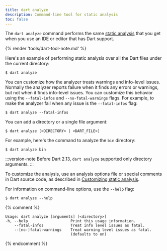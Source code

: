 ```yaml
---
title: dart analyze
description: Command-line tool for static analysis
toc: false
---
```


The `dart analyze` command
performs the same [static analysis][]
that you get when you use an IDE or editor that has Dart support.

{% render 'tools/dart-tool-note.md' %}

Here's an example of performing static analysis over all the Dart files
under the current directory:

```console
$ dart analyze
```

You can customize how the analyzer treats warnings and info-level issues.
Normally the analyzer reports failure when it finds any errors or warnings,
but not when it finds info-level issues.
You can customize this behavior using the
`--fatal-infos` and `--no-fatal-warnings` flags.
For example, to make the analyzer fail when any issue is 
the `--fatal-infos` flag:

```console
$ dart analyze --fatal-infos
```

You can add a directory or a single file argument:

```console
$ dart analyze [<DIRECTORY> | <DART_FILE>]
```

For example, here's the command to analyze the `bin` directory:

```console
$ dart analyze bin
```

:::version-note
Before Dart 2.13, `dart analyze` supported only directory arguments.
:::

To customize the analysis, use an analysis options file
or special comments in Dart source code,
as described in [Customizing static analysis][static analysis].

For information on command-line options, use the `--help` flag:

```console
$ dart analyze --help
```

[static analysis]: /tools/analysis

{% comment %}
```
Usage: dart analyze [arguments] [<directory>]
-h, --help                   Print this usage information.
    --fatal-infos            Treat info level issues as fatal.
    --[no-]fatal-warnings    Treat warning level issues as fatal.
                             (defaults to on)
```
{% endcomment %}